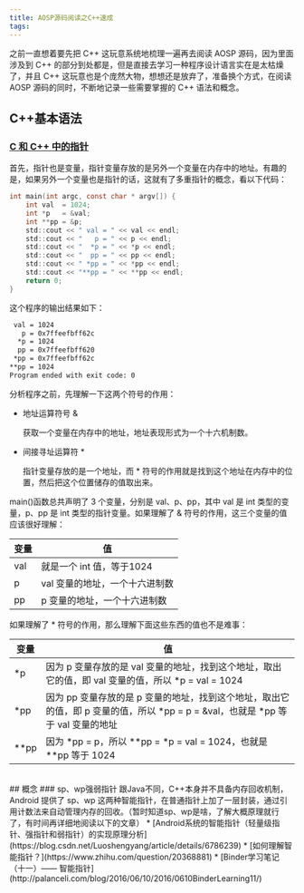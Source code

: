 ```yaml
---
title: AOSP源码阅读之C++速成
tags:
---
```

之前一直想着要先把 C++ 这玩意系统地梳理一遍再去阅读 AOSP 源码，因为里面涉及到 C++ 的部分到处都是，但是直接去学习一种程序设计语言实在是太枯燥了，并且 C++ 这玩意也是个庞然大物，想想还是放弃了，准备换个方式，在阅读 AOSP 源码的同时，不断地记录一些需要掌握的 C++ 语法和概念。

## C++基本语法
### [C 和 C++ 中的指针](https://liam.page/2017/02/05/pointer-in-C-and-Cpp/)
首先，指针也是变量，指针变量存放的是另外一个变量在内存中的地址。有趣的是，如果另外一个变量也是指针的话，这就有了多重指针的概念，看以下代码：

```c
int main(int argc, const char * argv[]) {
    int val  = 1024;
    int *p   = &val;
    int **pp = &p;
    std::cout << " val = " << val << endl;
    std::cout << "   p = " << p << endl;
    std::cout << "  *p = " << *p << endl;
    std::cout << "  pp = " << pp << endl;
    std::cout << " *pp = " << *pp << endl;
    std::cout << "**pp = " << **pp << endl;
    return 0;
}
```

这个程序的输出结果如下：

```bash
 val = 1024
   p = 0x7ffeefbff62c
  *p = 1024
  pp = 0x7ffeefbff620
 *pp = 0x7ffeefbff62c
**pp = 1024
Program ended with exit code: 0
```

分析程序之前，先理解一下这两个符号的作用：

* 地址运算符号 &amp;  
  
  获取一个变量在内存中的地址，地址表现形式为一个十六机制数。
  
* 间接寻址运算符 *
  
  指针变量存放的是一个地址，而 * 符号的作用就是找到这个地址在内存中的位置，然后把这个位置储存的值取出来。
  
main()函数总共声明了 3 个变量，分别是 val、p、pp，其中 val 是 int 类型的变量，p、pp 是 int 类型的指针变量。如果理解了 & 符号的作用，这三个变量的值应该很好理解：

| 变量 | 值 | 
| --- | --- |
| val | 就是一个 int 值，等于1024 | 
| p | val 变量的地址，一个十六进制数 | 
| pp | p 变量的地址，一个十六进制数 | 

如果理解了 * 符号的作用，那么理解下面这些东西的值也不是难事：

| 变量 | 值 | 
| --- | --- |
| \*p | 因为 p 变量存放的是 val 变量的地址，找到这个地址，取出它的值，即 val 变量的值，所以 *p = val = 1024 | 
| \*pp | 因为 pp 变量存放的是 p 变量的地址，找到这个地址，取出它的值，即 p 变量的值，所以 \*pp = p = &val，也就是 \*pp 等于 val 变量的地址 | 
| \**pp | 因为 \*pp = p，所以 \*\*pp = \*p = val = 1024，也就是 \*\*pp 等于 1024 | 
</br>
## 概念
### sp、wp强弱指针
跟Java不同，C++本身并不具备内存回收机制，Android 提供了 sp、wp 这两种智能指针，在普通指针上加了一层封装，通过引用计数法来自动管理内存的回收。（暂时知道sp、wp是啥，了解大概原理就行了，有时间再详细地阅读以下的文章）
* [Android系统的智能指针（轻量级指针、强指针和弱指针）的实现原理分析](https://blog.csdn.net/Luoshengyang/article/details/6786239)
* [如何理解智能指针？](https://www.zhihu.com/question/20368881)
* [Binder学习笔记（十一）—— 智能指针](http://palanceli.com/blog/2016/06/10/2016/0610BinderLearning11/)








